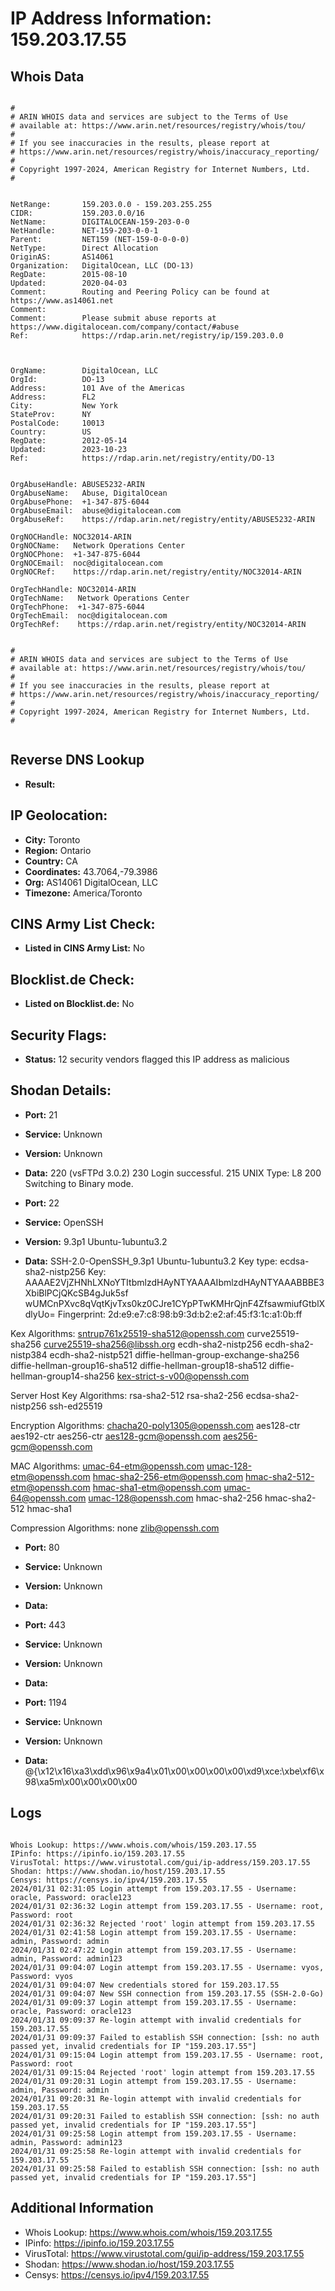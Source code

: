 # IP Address Information: 159.203.17.55

## Whois Data
```

#
# ARIN WHOIS data and services are subject to the Terms of Use
# available at: https://www.arin.net/resources/registry/whois/tou/
#
# If you see inaccuracies in the results, please report at
# https://www.arin.net/resources/registry/whois/inaccuracy_reporting/
#
# Copyright 1997-2024, American Registry for Internet Numbers, Ltd.
#


NetRange:       159.203.0.0 - 159.203.255.255
CIDR:           159.203.0.0/16
NetName:        DIGITALOCEAN-159-203-0-0
NetHandle:      NET-159-203-0-0-1
Parent:         NET159 (NET-159-0-0-0-0)
NetType:        Direct Allocation
OriginAS:       AS14061
Organization:   DigitalOcean, LLC (DO-13)
RegDate:        2015-08-10
Updated:        2020-04-03
Comment:        Routing and Peering Policy can be found at https://www.as14061.net
Comment:        
Comment:        Please submit abuse reports at https://www.digitalocean.com/company/contact/#abuse
Ref:            https://rdap.arin.net/registry/ip/159.203.0.0



OrgName:        DigitalOcean, LLC
OrgId:          DO-13
Address:        101 Ave of the Americas
Address:        FL2
City:           New York
StateProv:      NY
PostalCode:     10013
Country:        US
RegDate:        2012-05-14
Updated:        2023-10-23
Ref:            https://rdap.arin.net/registry/entity/DO-13


OrgAbuseHandle: ABUSE5232-ARIN
OrgAbuseName:   Abuse, DigitalOcean 
OrgAbusePhone:  +1-347-875-6044 
OrgAbuseEmail:  abuse@digitalocean.com
OrgAbuseRef:    https://rdap.arin.net/registry/entity/ABUSE5232-ARIN

OrgNOCHandle: NOC32014-ARIN
OrgNOCName:   Network Operations Center
OrgNOCPhone:  +1-347-875-6044 
OrgNOCEmail:  noc@digitalocean.com
OrgNOCRef:    https://rdap.arin.net/registry/entity/NOC32014-ARIN

OrgTechHandle: NOC32014-ARIN
OrgTechName:   Network Operations Center
OrgTechPhone:  +1-347-875-6044 
OrgTechEmail:  noc@digitalocean.com
OrgTechRef:    https://rdap.arin.net/registry/entity/NOC32014-ARIN


#
# ARIN WHOIS data and services are subject to the Terms of Use
# available at: https://www.arin.net/resources/registry/whois/tou/
#
# If you see inaccuracies in the results, please report at
# https://www.arin.net/resources/registry/whois/inaccuracy_reporting/
#
# Copyright 1997-2024, American Registry for Internet Numbers, Ltd.
#


```
## Reverse DNS Lookup
- **Result:** 

## IP Geolocation:
- **City:** Toronto
- **Region:** Ontario
- **Country:** CA
- **Coordinates:** 43.7064,-79.3986
- **Org:** AS14061 DigitalOcean, LLC
- **Timezone:** America/Toronto

## CINS Army List Check:
- **Listed in CINS Army List:** 
No

## Blocklist.de Check:
- **Listed on Blocklist.de:** 
No

## Security Flags:
- **Status:** 12 security vendors flagged this IP address as malicious

## Shodan Details:
- **Port:** 21
- **Service:** Unknown
- **Version:** Unknown
- **Data:** 220 (vsFTPd 3.0.2)
230 Login successful.
215 UNIX Type: L8
200 Switching to Binary mode.


- **Port:** 22
- **Service:** OpenSSH
- **Version:** 9.3p1 Ubuntu-1ubuntu3.2
- **Data:** SSH-2.0-OpenSSH_9.3p1 Ubuntu-1ubuntu3.2
Key type: ecdsa-sha2-nistp256
Key: AAAAE2VjZHNhLXNoYTItbmlzdHAyNTYAAAAIbmlzdHAyNTYAAABBBE3XbiBlPCjQKcSB4gJuk5sf
wUMCnPXvc8qVqtKjvTxs0kz0CJre1CYpPTwKMHrQjnF4ZfsawmiufGtblXdlyUo=
Fingerprint: 2d:e9:e7:c8:98:b9:3d:b2:e2:af:45:f3:1c:a1:0b:ff

Kex Algorithms:
	sntrup761x25519-sha512@openssh.com
	curve25519-sha256
	curve25519-sha256@libssh.org
	ecdh-sha2-nistp256
	ecdh-sha2-nistp384
	ecdh-sha2-nistp521
	diffie-hellman-group-exchange-sha256
	diffie-hellman-group16-sha512
	diffie-hellman-group18-sha512
	diffie-hellman-group14-sha256
	kex-strict-s-v00@openssh.com

Server Host Key Algorithms:
	rsa-sha2-512
	rsa-sha2-256
	ecdsa-sha2-nistp256
	ssh-ed25519

Encryption Algorithms:
	chacha20-poly1305@openssh.com
	aes128-ctr
	aes192-ctr
	aes256-ctr
	aes128-gcm@openssh.com
	aes256-gcm@openssh.com

MAC Algorithms:
	umac-64-etm@openssh.com
	umac-128-etm@openssh.com
	hmac-sha2-256-etm@openssh.com
	hmac-sha2-512-etm@openssh.com
	hmac-sha1-etm@openssh.com
	umac-64@openssh.com
	umac-128@openssh.com
	hmac-sha2-256
	hmac-sha2-512
	hmac-sha1

Compression Algorithms:
	none
	zlib@openssh.com


- **Port:** 80
- **Service:** Unknown
- **Version:** Unknown
- **Data:** 

- **Port:** 443
- **Service:** Unknown
- **Version:** Unknown
- **Data:** 

- **Port:** 1194
- **Service:** Unknown
- **Version:** Unknown
- **Data:** @{\x12\x16\xa3\xdd\x96\x9a4\x01\x00\x00\x00\x00\xd9\xce:\xbe\xf6\x98\xa5m\x00\x00\x00\x00

## Logs
```

Whois Lookup: https://www.whois.com/whois/159.203.17.55
IPinfo: https://ipinfo.io/159.203.17.55
VirusTotal: https://www.virustotal.com/gui/ip-address/159.203.17.55
Shodan: https://www.shodan.io/host/159.203.17.55
Censys: https://censys.io/ipv4/159.203.17.55
2024/01/31 02:31:05 Login attempt from 159.203.17.55 - Username: oracle, Password: oracle123
2024/01/31 02:36:32 Login attempt from 159.203.17.55 - Username: root, Password: root
2024/01/31 02:36:32 Rejected 'root' login attempt from 159.203.17.55
2024/01/31 02:41:58 Login attempt from 159.203.17.55 - Username: admin, Password: admin
2024/01/31 02:47:22 Login attempt from 159.203.17.55 - Username: admin, Password: admin123
2024/01/31 09:04:07 Login attempt from 159.203.17.55 - Username: vyos, Password: vyos
2024/01/31 09:04:07 New credentials stored for 159.203.17.55
2024/01/31 09:04:07 New SSH connection from 159.203.17.55 (SSH-2.0-Go)
2024/01/31 09:09:37 Login attempt from 159.203.17.55 - Username: oracle, Password: oracle123
2024/01/31 09:09:37 Re-login attempt with invalid credentials for 159.203.17.55
2024/01/31 09:09:37 Failed to establish SSH connection: [ssh: no auth passed yet, invalid credentials for IP "159.203.17.55"]
2024/01/31 09:15:04 Login attempt from 159.203.17.55 - Username: root, Password: root
2024/01/31 09:15:04 Rejected 'root' login attempt from 159.203.17.55
2024/01/31 09:20:31 Login attempt from 159.203.17.55 - Username: admin, Password: admin
2024/01/31 09:20:31 Re-login attempt with invalid credentials for 159.203.17.55
2024/01/31 09:20:31 Failed to establish SSH connection: [ssh: no auth passed yet, invalid credentials for IP "159.203.17.55"]
2024/01/31 09:25:58 Login attempt from 159.203.17.55 - Username: admin, Password: admin123
2024/01/31 09:25:58 Re-login attempt with invalid credentials for 159.203.17.55
2024/01/31 09:25:58 Failed to establish SSH connection: [ssh: no auth passed yet, invalid credentials for IP "159.203.17.55"]

```
## Additional Information
- Whois Lookup: https://www.whois.com/whois/159.203.17.55
- IPinfo: https://ipinfo.io/159.203.17.55
- VirusTotal: https://www.virustotal.com/gui/ip-address/159.203.17.55
- Shodan: https://www.shodan.io/host/159.203.17.55
- Censys: https://censys.io/ipv4/159.203.17.55

